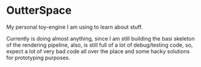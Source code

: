# OutterSpace
My personal toy-engine I am using to learn about stuff. 

Currently is doing almost anything, since I am still building the basi skeleton of the rendering pipeline, also, is still full of a lot of debug/testing code, so, expect a lot of very bad code all over the place and some hacky solutions for prototyping purposes.

